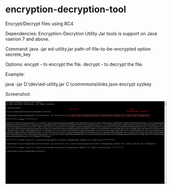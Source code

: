 # encryption-decryption-tool
Encrypt/Decrypt files using RC4 

Dependencies: 
Encryption-Decrytion Utility Jar tools is support on Java vserion 7 and above.

Command:
java -jar ed-utility.jar path-of-file-to-be-encrypted option secrete_key

Options:
encypt - to encrypt the file.
decrypt - to decrypt the file.

Example:

java -jar D:\dev\ed-utility.jar C:\commmons\links.json encrypt xyzkey

Screenshot:

![Alt text](ed-utility-screenshott.PNG?raw=true "Optional Title")


